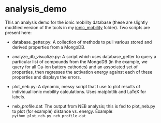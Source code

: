 # analysis_demo

This an analysis demo for the ionic mobility database (these are slightly modified version of the tools in my [ionic_mobility](https://github.com/dchannah/materials_mining/tree/master/ionic_mobility) folder).  Two scripts are present here:

* database_getter.py: A collection of methods to pull various stored and derived properties from a MongoDB.

* analyze_db_visualize.py: A script which uses database_getter to query a particular list of compounds from the MongoDB (in the example, we query for all Ca-ion battery cathodes) and an associated set of properties, then regresses the activation energy against each of these properties and displays the errors.

* plot_neb.py: A dynamic, messy script that I use to plot results of individual ionic mobility calculations.  Uses matplotlib and LaTeX for labels.

* neb_profile.dat: The output from NEB analysis; this is fed to plot_neb.py to plot (for example) distance vs. energy.  Example:  
```python plot_neb.py neb_profile.dat ```
